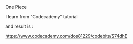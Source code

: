 One Piece

I learn from "Codecademy" tutorial

and result is :

https://www.codecademy.com/dos81229/codebits/S74dhE
